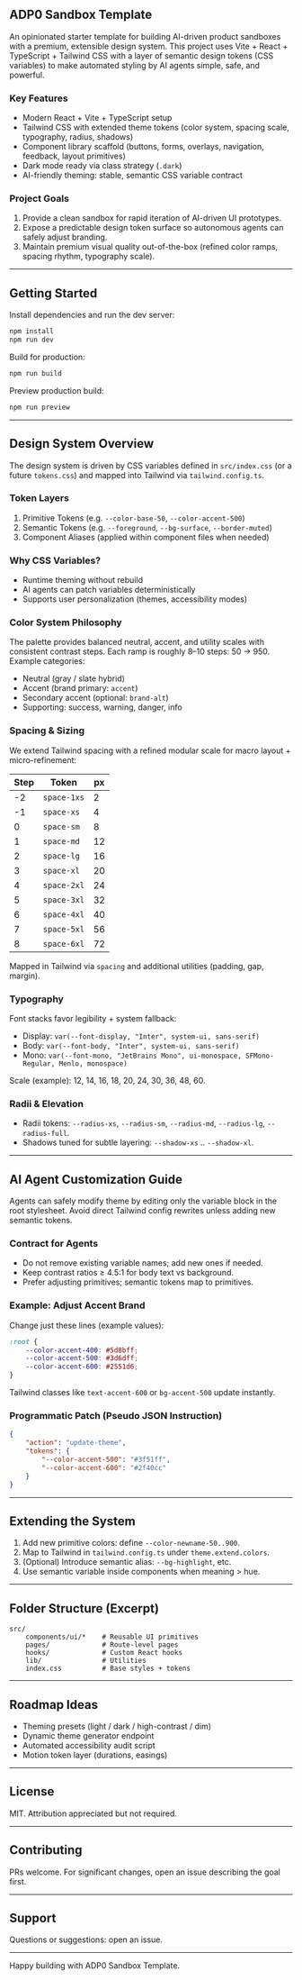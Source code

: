 ## ADP0 Sandbox Template

An opinionated starter template for building AI-driven product sandboxes with a premium, extensible design system. This project uses Vite + React + TypeScript + Tailwind CSS with a layer of semantic design tokens (CSS variables) to make automated styling by AI agents simple, safe, and powerful.

### Key Features

* Modern React + Vite + TypeScript setup
* Tailwind CSS with extended theme tokens (color system, spacing scale, typography, radius, shadows)
* Component library scaffold (buttons, forms, overlays, navigation, feedback, layout primitives)
* Dark mode ready via class strategy (`.dark`)
* AI-friendly theming: stable, semantic CSS variable contract

### Project Goals

1. Provide a clean sandbox for rapid iteration of AI-driven UI prototypes.
2. Expose a predictable design token surface so autonomous agents can safely adjust branding.
3. Maintain premium visual quality out-of-the-box (refined color ramps, spacing rhythm, typography scale).

---
## Getting Started

Install dependencies and run the dev server:

```powershell
npm install
npm run dev
```

Build for production:

```powershell
npm run build
```

Preview production build:

```powershell
npm run preview
```

---
## Design System Overview

The design system is driven by CSS variables defined in `src/index.css` (or a future `tokens.css`) and mapped into Tailwind via `tailwind.config.ts`.

### Token Layers

1. Primitive Tokens (e.g. `--color-base-50`, `--color-accent-500`)
2. Semantic Tokens (e.g. `--foreground`, `--bg-surface`, `--border-muted`)
3. Component Aliases (applied within component files when needed)

### Why CSS Variables?

* Runtime theming without rebuild
* AI agents can patch variables deterministically
* Supports user personalization (themes, accessibility modes)

### Color System Philosophy

The palette provides balanced neutral, accent, and utility scales with consistent contrast steps. Each ramp is roughly 8–10 steps: 50 → 950. Example categories:

* Neutral (gray / slate hybrid)
* Accent (brand primary: `accent`)
* Secondary accent (optional: `brand-alt`)
* Supporting: success, warning, danger, info

### Spacing & Sizing

We extend Tailwind spacing with a refined modular scale for macro layout + micro-refinement:

| Step | Token | px |
|------|-------|----|
| -2 | `space-1xs` | 2 |
| -1 | `space-xs` | 4 |
| 0 | `space-sm` | 8 |
| 1 | `space-md` | 12 |
| 2 | `space-lg` | 16 |
| 3 | `space-xl` | 20 |
| 4 | `space-2xl` | 24 |
| 5 | `space-3xl` | 32 |
| 6 | `space-4xl` | 40 |
| 7 | `space-5xl` | 56 |
| 8 | `space-6xl` | 72 |

Mapped in Tailwind via `spacing` and additional utilities (padding, gap, margin).

### Typography

Font stacks favor legibility + system fallback:

* Display: `var(--font-display, "Inter", system-ui, sans-serif)`
* Body: `var(--font-body, "Inter", system-ui, sans-serif)`
* Mono: `var(--font-mono, "JetBrains Mono", ui-monospace, SFMono-Regular, Menlo, monospace)`

Scale (example): 12, 14, 16, 18, 20, 24, 30, 36, 48, 60.

### Radii & Elevation

* Radii tokens: `--radius-xs`, `--radius-sm`, `--radius-md`, `--radius-lg`, `--radius-full`.
* Shadows tuned for subtle layering: `--shadow-xs` .. `--shadow-xl`.

---
## AI Agent Customization Guide

Agents can safely modify theme by editing only the variable block in the root stylesheet. Avoid direct Tailwind config rewrites unless adding new semantic tokens.

### Contract for Agents

* Do not remove existing variable names; add new ones if needed.
* Keep contrast ratios ≥ 4.5:1 for body text vs background.
* Prefer adjusting primitives; semantic tokens map to primitives.

### Example: Adjust Accent Brand

Change just these lines (example values):
```css
:root {
	--color-accent-400: #5d8bff;
	--color-accent-500: #3d6dff;
	--color-accent-600: #2551d6;
}
```
Tailwind classes like `text-accent-600` or `bg-accent-500` update instantly.

### Programmatic Patch (Pseudo JSON Instruction)
```json
{
	"action": "update-theme",
	"tokens": {
		"--color-accent-500": "#3f51ff",
		"--color-accent-600": "#2f40cc"
	}
}
```

---
## Extending the System

1. Add new primitive colors: define `--color-newname-50..900`.
2. Map to Tailwind in `tailwind.config.ts` under `theme.extend.colors`.
3. (Optional) Introduce semantic alias: `--bg-highlight`, etc.
4. Use semantic variable inside components when meaning > hue.

---
## Folder Structure (Excerpt)

```
src/
	components/ui/*    # Reusable UI primitives
	pages/             # Route-level pages
	hooks/             # Custom React hooks
	lib/               # Utilities
	index.css          # Base styles + tokens
```

---
## Roadmap Ideas

* Theming presets (light / dark / high-contrast / dim)
* Dynamic theme generator endpoint
* Automated accessibility audit script
* Motion token layer (durations, easings)

---
## License

MIT. Attribution appreciated but not required.

---
## Contributing

PRs welcome. For significant changes, open an issue describing the goal first.

---
## Support

Questions or suggestions: open an issue.

---
Happy building with ADP0 Sandbox Template.
